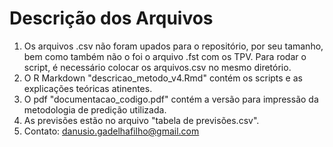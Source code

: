 # Descrição dos Arquivos

1. Os arquivos .csv não foram upados para o repositório, por seu tamanho, bem como também não o foi o arquivo .fst com os TPV. Para rodar o script, é necessário colocar os arquivos.csv no mesmo diretório.
2. O R Markdown "descricao_metodo_v4.Rmd" contém os scripts e as explicações teóricas atinentes.
3. O pdf "documentacao_codigo.pdf" contém a versão para impressão da metodologia de predição utilizada.
4. As previsões estão no arquivo "tabela de previsões.csv".
5. Contato: danusio.gadelhafilho@gmail.com
